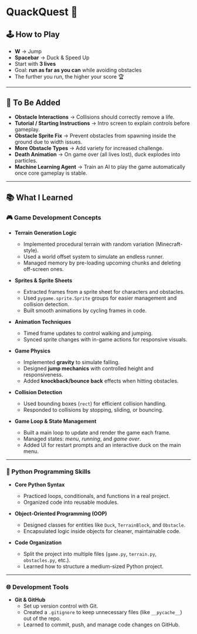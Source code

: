 # QuackQuest 🦆

## 🕹️ How to Play

- **W** → Jump
- **Spacebar** → Duck & Speed Up
- Start with **3 lives**
- Goal: **run as far as you can** while avoiding obstacles
- The further you run, the higher your score 🏆

---

## 🚧 To Be Added

- **Obstacle Interactions** → Collisions should correctly remove a life.
- **Tutorial / Starting Instructions** → Intro screen to explain controls before gameplay.
- **Obstacle Sprite Fix** → Prevent obstacles from spawning inside the ground due to width issues.
- **More Obstacle Types** → Add variety for increased challenge.
- **Death Animation** → On game over (all lives lost), duck explodes into particles.
- **Machine Learning Agent** → Train an AI to play the game automatically once core gameplay is stable.

---

## 📚 What I Learned

### 🎮 Game Development Concepts

- **Terrain Generation Logic**

  - Implemented procedural terrain with random variation (Minecraft-style).
  - Used a world offset system to simulate an endless runner.
  - Managed memory by pre-loading upcoming chunks and deleting off-screen ones.

- **Sprites & Sprite Sheets**

  - Extracted frames from a sprite sheet for characters and obstacles.
  - Used `pygame.sprite.Sprite` groups for easier management and collision detection.
  - Built smooth animations by cycling frames in code.

- **Animation Techniques**

  - Timed frame updates to control walking and jumping.
  - Synced sprite changes with in-game actions for responsive visuals.

- **Game Physics**

  - Implemented **gravity** to simulate falling.
  - Designed **jump mechanics** with controlled height and responsiveness.
  - Added **knockback/bounce back** effects when hitting obstacles.

- **Collision Detection**

  - Used bounding boxes (`rect`) for efficient collision handling.
  - Responded to collisions by stopping, sliding, or bouncing.

- **Game Loop & State Management**
  - Built a main loop to update and render the game each frame.
  - Managed states: _menu_, _running_, and _game over_.
  - Added UI for restart prompts and an interactive duck on the main menu.

---

### 🐍 Python Programming Skills

- **Core Python Syntax**

  - Practiced loops, conditionals, and functions in a real project.
  - Organized code into reusable modules.

- **Object-Oriented Programming (OOP)**

  - Designed classes for entities like `Duck`, `TerrainBlock`, and `Obstacle`.
  - Encapsulated logic inside objects for cleaner, maintainable code.

- **Code Organization**
  - Split the project into multiple files (`game.py`, `terrain.py`, `obstacles.py`, etc.).
  - Learned how to structure a medium-sized Python project.

---

### 🌐 Development Tools

- **Git & GitHub**
  - Set up version control with Git.
  - Created a `.gitignore` to keep unnecessary files (like `__pycache__`) out of the repo.
  - Learned to commit, push, and manage code changes on GitHub.
